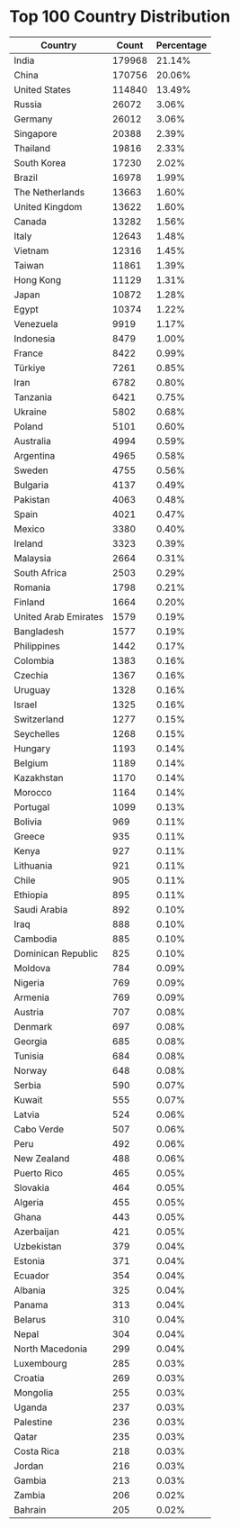 # Top 100 Country Distribution
| Country | Count | Percentage |
|----|----|----|
| India | 179968 | 21.14% |
| China | 170756 | 20.06% |
| United States | 114840 | 13.49% |
| Russia | 26072 | 3.06% |
| Germany | 26012 | 3.06% |
| Singapore | 20388 | 2.39% |
| Thailand | 19816 | 2.33% |
| South Korea | 17230 | 2.02% |
| Brazil | 16978 | 1.99% |
| The Netherlands | 13663 | 1.60% |
| United Kingdom | 13622 | 1.60% |
| Canada | 13282 | 1.56% |
| Italy | 12643 | 1.48% |
| Vietnam | 12316 | 1.45% |
| Taiwan | 11861 | 1.39% |
| Hong Kong | 11129 | 1.31% |
| Japan | 10872 | 1.28% |
| Egypt | 10374 | 1.22% |
| Venezuela | 9919 | 1.17% |
| Indonesia | 8479 | 1.00% |
| France | 8422 | 0.99% |
| Türkiye | 7261 | 0.85% |
| Iran | 6782 | 0.80% |
| Tanzania | 6421 | 0.75% |
| Ukraine | 5802 | 0.68% |
| Poland | 5101 | 0.60% |
| Australia | 4994 | 0.59% |
| Argentina | 4965 | 0.58% |
| Sweden | 4755 | 0.56% |
| Bulgaria | 4137 | 0.49% |
| Pakistan | 4063 | 0.48% |
| Spain | 4021 | 0.47% |
| Mexico | 3380 | 0.40% |
| Ireland | 3323 | 0.39% |
| Malaysia | 2664 | 0.31% |
| South Africa | 2503 | 0.29% |
| Romania | 1798 | 0.21% |
| Finland | 1664 | 0.20% |
| United Arab Emirates | 1579 | 0.19% |
| Bangladesh | 1577 | 0.19% |
| Philippines | 1442 | 0.17% |
| Colombia | 1383 | 0.16% |
| Czechia | 1367 | 0.16% |
| Uruguay | 1328 | 0.16% |
| Israel | 1325 | 0.16% |
| Switzerland | 1277 | 0.15% |
| Seychelles | 1268 | 0.15% |
| Hungary | 1193 | 0.14% |
| Belgium | 1189 | 0.14% |
| Kazakhstan | 1170 | 0.14% |
| Morocco | 1164 | 0.14% |
| Portugal | 1099 | 0.13% |
| Bolivia | 969 | 0.11% |
| Greece | 935 | 0.11% |
| Kenya | 927 | 0.11% |
| Lithuania | 921 | 0.11% |
| Chile | 905 | 0.11% |
| Ethiopia | 895 | 0.11% |
| Saudi Arabia | 892 | 0.10% |
| Iraq | 888 | 0.10% |
| Cambodia | 885 | 0.10% |
| Dominican Republic | 825 | 0.10% |
| Moldova | 784 | 0.09% |
| Nigeria | 769 | 0.09% |
| Armenia | 769 | 0.09% |
| Austria | 707 | 0.08% |
| Denmark | 697 | 0.08% |
| Georgia | 685 | 0.08% |
| Tunisia | 684 | 0.08% |
| Norway | 648 | 0.08% |
| Serbia | 590 | 0.07% |
| Kuwait | 555 | 0.07% |
| Latvia | 524 | 0.06% |
| Cabo Verde | 507 | 0.06% |
| Peru | 492 | 0.06% |
| New Zealand | 488 | 0.06% |
| Puerto Rico | 465 | 0.05% |
| Slovakia | 464 | 0.05% |
| Algeria | 455 | 0.05% |
| Ghana | 443 | 0.05% |
| Azerbaijan | 421 | 0.05% |
| Uzbekistan | 379 | 0.04% |
| Estonia | 371 | 0.04% |
| Ecuador | 354 | 0.04% |
| Albania | 325 | 0.04% |
| Panama | 313 | 0.04% |
| Belarus | 310 | 0.04% |
| Nepal | 304 | 0.04% |
| North Macedonia | 299 | 0.04% |
| Luxembourg | 285 | 0.03% |
| Croatia | 269 | 0.03% |
| Mongolia | 255 | 0.03% |
| Uganda | 237 | 0.03% |
| Palestine | 236 | 0.03% |
| Qatar | 235 | 0.03% |
| Costa Rica | 218 | 0.03% |
| Jordan | 216 | 0.03% |
| Gambia | 213 | 0.03% |
| Zambia | 206 | 0.02% |
| Bahrain | 205 | 0.02% |
